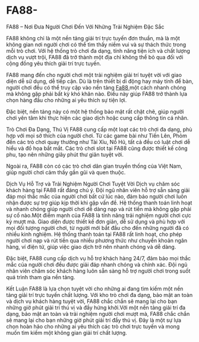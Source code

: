 # FA88-
FA88 – Nơi Đưa Người Chơi Đến Với Những Trải Nghiệm Đặc Sắc

FA88 không chỉ là một nền tảng giải trí trực tuyến đơn thuần, mà là một không gian nơi người chơi có thể tìm thấy niềm vui và sự thách thức trong mỗi trò chơi. Với hệ thống trò chơi đa dạng, tính năng tiện ích và chất lượng dịch vụ vượt trội, FA88 đã trở thành một địa chỉ không thể bỏ qua đối với cộng đồng yêu thích giải trí trực tuyến.

FA88 mang đến cho người chơi một trải nghiệm giải trí tuyệt vời với giao diện dễ sử dụng, dễ tiếp cận. Dù là trên thiết bị di động hay máy tính để bàn, người chơi đều có thể truy cập vào nền tảng <a href=https://fa88.shop> Fa88 </a>  một cách nhanh chóng mà không gặp phải bất kỳ khó khăn nào. Điều này giúp FA88 trở thành lựa chọn hàng đầu cho những ai yêu thích sự tiện lợi.

Đặc biệt, nền tảng này có một hệ thống bảo mật rất chặt chẽ, giúp người chơi yên tâm khi thực hiện các giao dịch hoặc cung cấp thông tin cá nhân.

Trò Chơi Đa Dạng, Thú Vị
FA88 cung cấp một loạt các trò chơi đa dạng, phù hợp với mọi sở thích của người chơi. Từ các game bài như Tiến Lên, Phỏm đến các trò chơi quay thưởng như Tài Xỉu, Nổ Hũ, tất cả đều có luật chơi dễ hiểu và đồ họa bắt mắt. Các trò chơi slot tại FA88 cũng được thiết kế công phu, tạo nên những giây phút thư giãn tuyệt vời.

Ngoài ra, FA88 còn có các trò chơi dân gian truyền thống của Việt Nam, giúp người chơi cảm thấy gần gũi và quen thuộc.

Dịch Vụ Hỗ Trợ và Trải Nghiệm Người Chơi Tuyệt Vời
Dịch vụ chăm sóc khách hàng tại FA88 rất đáng chú ý. Đội ngũ nhân viên hỗ trợ sẵn sàng giải đáp mọi thắc mắc của người chơi bất cứ lúc nào, đảm bảo người chơi luôn nhận được sự trợ giúp kịp thời khi gặp vấn đề. Hệ thống thanh toán linh hoạt và nhanh chóng giúp người chơi dễ dàng nạp và rút tiền mà không gặp phải sự cố nào.Một điểm mạnh của FA88 là tính năng trải nghiệm người chơi cực kỳ mượt mà. Giao diện được thiết kế đơn giản, dễ sử dụng và phù hợp với mọi đối tượng người chơi, từ người mới bắt đầu cho đến những người đã có nhiều kinh nghiệm. Hệ thống thanh toán tại FA88 rất linh hoạt, cho phép người chơi nạp và rút tiền qua nhiều phương thức như chuyển khoản ngân hàng, ví điện tử, giúp việc giao dịch trở nên nhanh chóng và dễ dàng.

Đặc biệt, FA88 cung cấp dịch vụ hỗ trợ khách hàng 24/7, đảm bảo mọi thắc mắc của người chơi đều được giải đáp nhanh chóng và chính xác. Đội ngũ nhân viên chăm sóc khách hàng luôn sẵn sàng hỗ trợ người chơi trong suốt quá trình tham gia nền tảng.

Kết Luận
FA88 là lựa chọn tuyệt vời cho những ai đang tìm kiếm một nền tảng giải trí trực tuyến chất lượng. Với kho trò chơi đa dạng, bảo mật an toàn và dịch vụ khách hàng tuyệt vời, FA88 chắc chắn sẽ mang lại cho bạn những giờ phút giải trí thú vị và đầy hứng khởi.Với một nền tảng giải trí đa dạng, bảo mật an toàn và trải nghiệm người chơi mượt mà, FA88 chắc chắn sẽ mang lại cho bạn những giờ phút giải trí đầy thú vị. Đây là một sự lựa chọn hoàn hảo cho những ai yêu thích các trò chơi trực tuyến và mong muốn tìm kiếm một không gian giải trí chất lượng.

